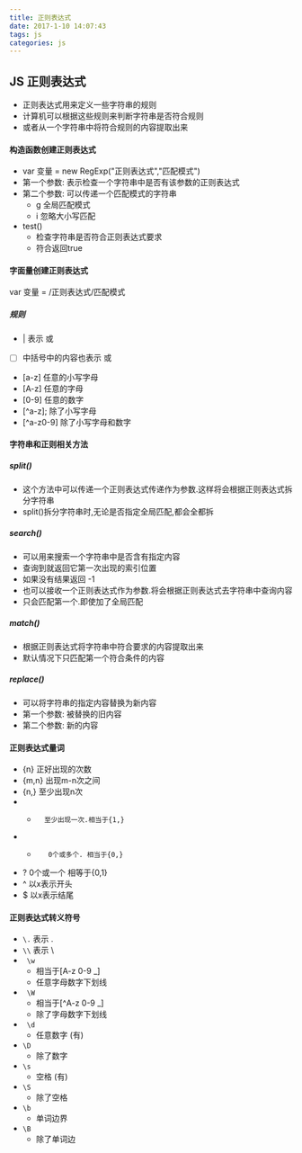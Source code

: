 ```yaml
---
title: 正则表达式
date: 2017-1-10 14:07:43
tags: js
categories: js
---
```


## JS 正则表达式
- 正则表达式用来定义一些字符串的规则
- 计算机可以根据这些规则来判断字符串是否符合规则
- 或者从一个字符串中将符合规则的内容提取出来

#### 构造函数创建正则表达式
- var 变量 = new RegExp("正则表达式","匹配模式")
- 第一个参数: 表示检查一个字符串中是否有该参数的正则表达式
- 第二个参数: 可以传递一个匹配模式的字符串
	- g 全局匹配模式
	- i 忽略大小写匹配
- test()
	- 检查字符串是否符合正则表达式要求
	- 符合返回true

#### 字面量创建正则表达式
var 变量 = /正则表达式/匹配模式
##### 规则
-  | 表示 或
-  [  ] 中括号中的内容也表示 或
-  [a-z] 任意的小写字母
-  [A-z] 任意的字母
-  [0-9] 任意的数字
-  [^a-z]; 除了小写字母
-  [^a-z0-9] 除了小写字母和数字

#### 字符串和正则相关方法
##### split()
- 这个方法中可以传递一个正则表达式传递作为参数.这样将会根据正则表达式拆分字符串
- split()拆分字符串时,无论是否指定全局匹配,都会全都拆
##### search()
- 可以用来搜索一个字符串中是否含有指定内容
- 查询到就返回它第一次出现的索引位置
- 如果没有结果返回 -1
- 也可以接收一个正则表达式作为参数.将会根据正则表达式去字符串中查询内容
- 只会匹配第一个.即使加了全局匹配
##### match() 
- 根据正则表达式将字符串中符合要求的内容提取出来
- 默认情况下只匹配第一个符合条件的内容
##### replace()
- 可以将字符串的指定内容替换为新内容
- 第一个参数: 被替换的旧内容
- 第二个参数: 新的内容

#### 正则表达式量词
-  {n}      正好出现的次数
-  {m,n}  出现m-n次之间
-  {n,}     至少出现n次
-   +       至少出现一次.相当于{1,}
-   *        0个或多个. 相当于{0,}
-   ?        0个或一个 相等于{0,1}
-   ^        以x表示开头
-   $         以x表示结尾

#### 正则表达式转义符号
- ````\.````    表示 .
- ````\\````   表示 \
- ```` \w````
  - 相当于[A-z 0-9 _]
  - 任意字母数字下划线
- ```` \W````
  - 相当于[^A-z 0-9 _]
  - 除了字母数字下划线
- ```` \d````
  - 任意数字 (有)
- ````\D````
  - 除了数字
- ````\s````
  - 空格 (有)
- ````\S````
  - 除了空格
- ````\b````
  - 单词边界
- ````\B````
  - 除了单词边